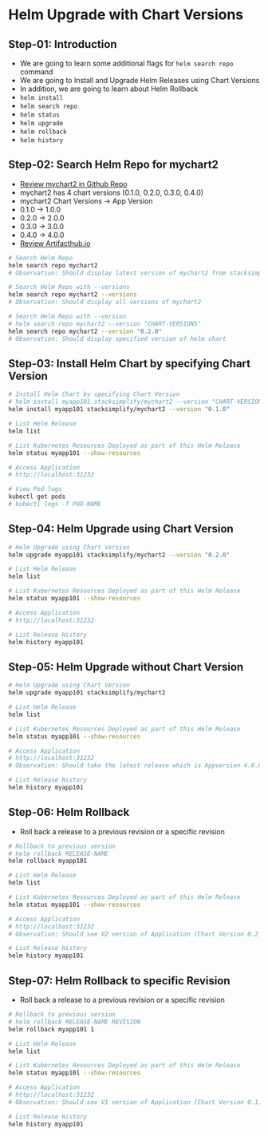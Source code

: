 # Helm Upgrade with Chart Versions

## Step-01: Introduction

- We are going to learn some additional flags for `helm search repo` command
- We are going to Install and Upgrade Helm Releases using Chart Versions
- In addition, we are going to learn about Helm Rollback
- `helm install`
- `helm search repo`
- `helm status`
- `helm upgrade`
- `helm rollback`
- `helm history`

## Step-02: Search Helm Repo for mychart2

- [Review mychart2 in Github Repo](https://github.com/stacksimplify/helm-charts/tree/main)
- mychart2 has 4 chart versions (0.1.0, 0.2.0, 0.3.0, 0.4.0)
- mychart2 Chart Versions -> App Version
- 0.1.0 -> 1.0.0
- 0.2.0 -> 2.0.0
- 0.3.0 -> 3.0.0
- 0.4.0 -> 4.0.0
- [Review Artifacthub.io](https://artifacthub.io/packages/helm/stacksimplify/mychart2/)

```sh
# Search Helm Repo
helm search repo mychart2
# Observation: Should display latest version of mychart2 from stacksimplify helm repo

# Search Helm Repo with --versions
helm search repo mychart2 --versions
# Observation: Should display all versions of mychart2

# Search Helm Repo with --version
# helm search repo mychart2 --version "CHART-VERSIONS"
helm search repo mychart2 --version "0.2.0"
# Observation: Should display specified version of helm chart
```

## Step-03: Install Helm Chart by specifying Chart Version

```sh
# Install Helm Chart by specifying Chart Version
# helm install myapp101 stacksimplify/mychart2 --version "CHART-VERSION"
helm install myapp101 stacksimplify/mychart2 --version "0.1.0"

# List Helm Release
helm list

# List Kubernetes Resources Deployed as part of this Helm Release
helm status myapp101 --show-resources

# Access Application
# http://localhost:31232

# View Pod logs
kubectl get pods
# kubectl logs -f POD-NAME
```

## Step-04: Helm Upgrade using Chart Version

```sh
# Helm Upgrade using Chart Version
helm upgrade myapp101 stacksimplify/mychart2 --version "0.2.0"

# List Helm Release
helm list

# List Kubernetes Resources Deployed as part of this Helm Release
helm status myapp101 --show-resources

# Access Application
# http://localhost:31232

# List Release History
helm history myapp101
```

## Step-05: Helm Upgrade without Chart Version

```sh
# Helm Upgrade using Chart Version
helm upgrade myapp101 stacksimplify/mychart2

# List Helm Release
helm list

# List Kubernetes Resources Deployed as part of this Helm Release
helm status myapp101 --show-resources

# Access Application
# http://localhost:31232
# Observation: Should take the latest release which is Appversion 4.0.0, Chart Version 0.4.0 (Which is default or latest Chart version)

# List Release History
helm history myapp101
```

## Step-06: Helm Rollback

- Roll back a release to a previous revision or a specific revision

```sh
# Rollback to previous version
# helm rollback RELEASE-NAME
helm rollback myapp101

# List Helm Release
helm list

# List Kubernetes Resources Deployed as part of this Helm Release
helm status myapp101 --show-resources

# Access Application
# http://localhost:31232
# Observation: Should see V2 version of Application (Chart Version 0.2.0, AppVersion 2.0.0)

# List Release History
helm history myapp101
```

## Step-07: Helm Rollback to specific Revision

- Roll back a release to a previous revision or a specific revision

```sh
# Rollback to previous version
# helm rollback RELEASE-NAME REVISION
helm rollback myapp101 1

# List Helm Release
helm list

# List Kubernetes Resources Deployed as part of this Helm Release
helm status myapp101 --show-resources

# Access Application
# http://localhost:31232
# Observation: Should see V1 version of Application (Chart Version 0.1.0, AppVersion 1.0.0)

# List Release History
helm history myapp101
```
